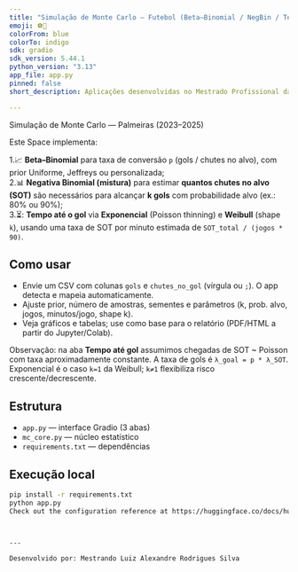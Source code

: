 ```yaml
---
title: "Simulação de Monte Carlo — Futebol (Beta–Binomial / NegBin / Tempo até gol)"
emoji: ⚽🏃
colorFrom: blue
colorTo: indigo
sdk: gradio
sdk_version: 5.44.1
python_version: "3.13"
app_file: app.py
pinned: false
short_description: Aplicações desenvolvidas no Mestrado Profissional da UNB

---
```


Simulação de Monte Carlo — Palmeiras (2023–2025)



Este Space implementa:

1.📈 **Beta–Binomial** para taxa de conversão `p` (gols / chutes no alvo), com prior Uniforme, Jeffreys ou personalizada;  
2.📊 **Negativa Binomial (mistura)** para estimar **quantos chutes no alvo (SOT)** são necessários para alcançar **k gols** com probabilidade alvo (ex.: 80% ou 90%);  
3.⏳: **Tempo até o gol** via **Exponencial** (Poisson thinning) e **Weibull** (shape `k`), usando uma taxa de SOT por minuto estimada de `SOT_total / (jogos * 90)`.

## Como usar
- Envie um CSV com colunas `gols` e `chutes_no_gol` (vírgula ou `;`). O app detecta e mapeia automaticamente.
- Ajuste prior, número de amostras, sementes e parâmetros (k, prob. alvo, jogos, minutos/jogo, shape k).
- Veja gráficos e tabelas; use como base para o relatório (PDF/HTML a partir do Jupyter/Colab).

 Observação: na aba **Tempo até gol** assumimos chegadas de SOT ~ Poisson com taxa aproximadamente constante. A taxa de gols é `λ_goal = p * λ_SOT`. Exponencial é o caso `k=1` da Weibull; `k≠1` flexibiliza risco crescente/decrescente.

## Estrutura
- `app.py` — interface Gradio (3 abas)
- `mc_core.py` — núcleo estatístico
- `requirements.txt` — dependências

## Execução local
```bash
pip install -r requirements.txt
python app.py
Check out the configuration reference at https://huggingface.co/docs/hub/spaces-config-reference



---

Desenvolvido por: Mestrando Luiz Alexandre Rodrigues Silva


